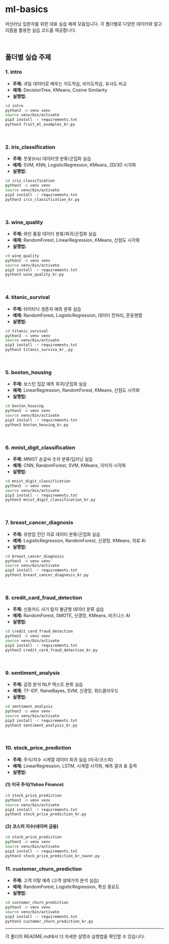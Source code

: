 # ml-basics

머신러닝 입문자를 위한 대표 실습 예제 모음입니다. 각 폴더별로 다양한 데이터와 알고리즘을 활용한 실습 코드를 제공합니다.

<br/>

## 폴더별 실습 주제

### 1. intro
- **주제:** 과일 데이터로 배우는 지도학습, 비지도학습, 유사도 비교
- **예제:** DecisionTree, KMeans, Cosine Similarity
- **실행법:**


```bash
cd intro
python3 -m venv venv
source venv/bin/activate
pip3 install -r requirements.txt
python3 fruit_ml_examples_kr.py
```

<br/>

### 2. iris_classification
- **주제:** 붓꽃(Iris) 데이터셋 분류/군집화 실습
- **예제:** SVM, KNN, LogisticRegression, KMeans, 2D/3D 시각화
- **실행법:**


```bash
cd iris_classification
python3 -m venv venv
source venv/bin/activate
pip3 install -r requirements.txt
python3 iris_classification_kr.py
```

<br/>

### 3. wine_quality
- **주제:** 와인 품질 데이터 분류/회귀/군집화 실습
- **예제:** RandomForest, LinearRegression, KMeans, 산점도 시각화
- **실행법:**


```bash
cd wine_quality
python3 -m venv venv
source venv/bin/activate
pip3 install -r requirements.txt
python3 wine_quality_kr.py
  ```

<br/>

### 4. titanic_survival
- **주제:** 타이타닉 생존자 예측 분류 실습
- **예제:** RandomForest, LogisticRegression, 데이터 전처리, 혼동행렬
- **실행법:**


```bash
cd titanic_survival
python3 -m venv venv
source venv/bin/activate
pip3 install -r requirements.txt
python3 titanic_surviva_kr_.py
```

<br/>

### 5. boston_housing
- **주제:** 보스턴 집값 예측 회귀/군집화 실습
- **예제:** LinearRegression, RandomForest, KMeans, 산점도 시각화
- **실행법:**

```bash
cd boston_housing
python3 -m venv venv
source venv/bin/activate
pip3 install -r requirements.txt
python3 boston_housing_kr.py
```


<br/>

### 6. mnist_digit_classification
- **주제:** MNIST 손글씨 숫자 분류/딥러닝 실습
- **예제:** CNN, RandomForest, SVM, KMeans, 이미지 시각화
- **실행법:**


```bash
cd mnist_digit_classification
python3 -m venv venv
source venv/bin/activate
pip3 install -r requirements.txt
python3 mnist_digit_classification_kr.py
```

<br/>

### 7. breast_cancer_diagnosis
- **주제:** 유방암 진단 의료 데이터 분류/군집화 실습
- **예제:** LogisticRegression, RandomForest, 신경망, KMeans, 의료 AI
- **실행법:**


```bash
cd breast_cancer_diagnosis
python3 -m venv venv
source venv/bin/activate
pip3 install -r requirements.txt
python3 breast_cancer_diagnosis_kr.py
```

<br/>

### 8. credit_card_fraud_detection
- **주제:** 신용카드 사기 탐지 불균형 데이터 분류 실습
- **예제:** RandomForest, SMOTE, 신경망, KMeans, 비즈니스 AI
- **실행법:**


```bash
cd credit_card_fraud_detection
python3 -m venv venv
source venv/bin/activate
pip3 install -r requirements.txt
python3 credit_card_fraud_detection_kr.py
```

<br/>

### 9. sentiment_analysis
- **주제:** 감정 분석 NLP 텍스트 분류 실습
- **예제:** TF-IDF, NaiveBayes, SVM, 신경망, 워드클라우드
- **실행법:**


```bash
cd sentiment_analysis
python3 -m venv venv
source venv/bin/activate
pip3 install -r requirements.txt
python3 sentiment_analysis_kr.py
```

<br/>

### 10. stock_price_prediction
- **주제:** 주식/지수 시계열 데이터 회귀 실습 (미국/코스피)
- **예제:** LinearRegression, LSTM, 시계열 시각화, 예측 결과 표 출력
- **실행법:**

#### (1) 미국 주식(Yahoo Finance)
```bash
cd stock_price_prediction
python3 -m venv venv
source venv/bin/activate
pip3 install -r requirements.txt
python3 stock_price_prediction_kr.py
```

#### (2) 코스피 지수(네이버 금융)
```bash
cd stock_price_prediction
python3 -m venv venv
source venv/bin/activate
pip3 install -r requirements.txt
python3 stock_price_prediction_kr_naver.py
```

### 11. customer_churn_prediction
- **주제:** 고객 이탈 예측 (고객 생애가치 분석 실습)
- **예제:** RandomForest, LogisticRegression, 특성 중요도
- **실행법:**


```bash
cd customer_churn_prediction
python3 -m venv venv
source venv/bin/activate
pip3 install -r requirements.txt
python3 customer_churn_prediction_kr.py
```

---

각 폴더의 README.md에서 더 자세한 설명과 실행법을 확인할 수 있습니다.
